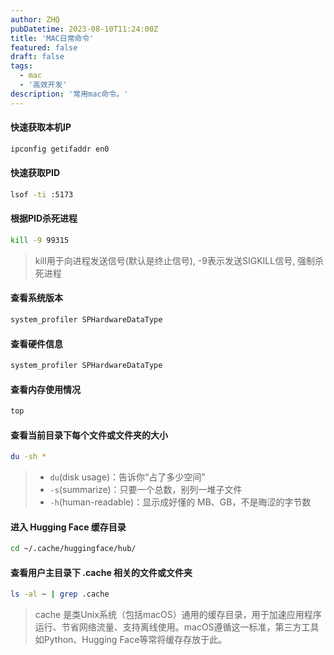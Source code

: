 ```yaml
---
author: ZHQ
pubDatetime: 2023-08-10T11:24:00Z
title: 'MAC日常命令'
featured: false
draft: false
tags:
  - mac
  - '高效开发'
description: '常用mac命令。'
---
```



#### 快速获取本机IP

```bash
ipconfig getifaddr en0
```

#### 快速获取PID

```bash
lsof -ti :5173
```

#### 根据PID杀死进程

```bash
kill -9 99315
```
> kill用于向进程发送信号(默认是终止信号), -9表示发送SIGKILL信号, 强制杀死进程

#### 查看系统版本

```bash
system_profiler SPHardwareDataType
```

#### 查看硬件信息

```bash
system_profiler SPHardwareDataType
```

#### 查看内存使用情况

```bash
top
```
#### 查看当前目录下每个文件或文件夹的大小

```bash
du -sh *
```
> - `du`(disk usage)：告诉你“占了多少空间”  
> - `-s`(summarize)：只要一个总数，别列一堆子文件  
> - `-h`(human-readable)：显示成好懂的 MB、GB，不是晦涩的字节数  

#### 进入 Hugging Face 缓存目录

```bash
cd ~/.cache/huggingface/hub/
```
#### 查看用户主目录下 .cache 相关的文件或文件夹

```bash
ls -al ~ | grep .cache
```
> cache 是类Unix系统（包括macOS）通用的缓存目录，用于加速应用程序运行、节省网络流量、支持离线使用。macOS遵循这一标准，第三方工具如Python、Hugging Face等常将缓存存放于此。